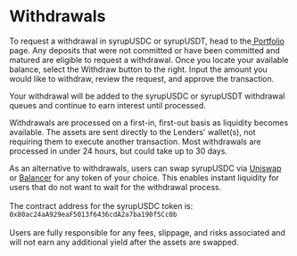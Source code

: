 # Withdrawals

To request a withdrawal in syrupUSDC or syrupUSDT, head to the[ Portfolio](https://app.maple.finance/earn/portfolio) page. Any deposits that were not committed or have been committed and matured are eligible to request a withdrawal. Once you locate your available balance, select the Withdraw button to the right. Input the amount you would like to withdraw, review the request, and approve the transaction.&#x20;

Your withdrawal will be added to the syrupUSDC or syrupUSDT withdrawal queues and continue to earn interest until processed.

Withdrawals are processed on a first-in, first-out basis as liquidity becomes available. The assets are sent directly to the Lenders' wallet(s), not requiring them to execute another transaction. Most withdrawals are processed in under 24 hours, but could take up to 30 days.

As an alternative to withdrawals, users can swap syrupUSDC via [Uniswap](https://app.uniswap.org/swap?chain=mainnet\&inputCurrency=0x80ac24aa929eaf5013f6436cda2a7ba190f5cc0b) or [Balancer](https://balancer.fi/swap/ethereum/0x80ac24aa929eaf5013f6436cda2a7ba190f5cc0b) for any token of your choice. This enables instant liquidity for users that do not want to wait for the withdrawal process. \
\
The contract address for the syrupUSDC token is: `0x80ac24aA929eaF5013f6436cdA2a7ba190f5Cc0b`\
\
Users are fully responsible for any fees, slippage, and risks associated and will not earn any additional yield after the assets are swapped.
